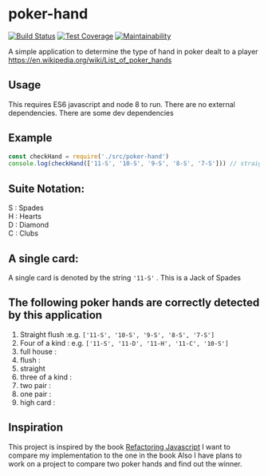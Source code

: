 # poker-hand
[![Build Status](https://travis-ci.com/shikharsubedi/poker-hand.svg?branch=master)](https://travis-ci.com/shikharsubedi/poker-hand)
[![Test Coverage](https://api.codeclimate.com/v1/badges/5091f08c5b8e3c6c7eae/test_coverage)](https://codeclimate.com/github/shikharsubedi/poker-hand/test_coverage)
[![Maintainability](https://api.codeclimate.com/v1/badges/5091f08c5b8e3c6c7eae/maintainability)](https://codeclimate.com/github/shikharsubedi/poker-hand/maintainability)


A simple application to determine the type of hand in poker dealt to a player
 https://en.wikipedia.org/wiki/List_of_poker_hands

 ## Usage
 This requires ES6 javascript and node 8 to run. There are no external dependencies. There are some dev dependencies

 ## Example
 ```js
 const checkHand = require('./src/poker-hand')
 console.log(checkHand(['11-S', '10-S', '9-S', '8-S', '7-S'])) // straight flush
 ```

 ## Suite Notation: 
 S : Spades  
 H : Hearts  
 D : Diamond  
 C : Clubs  

 ## A single card:
 A single card is denoted by the string `'11-S'` . This is a Jack of Spades

## The following poker hands are correctly detected by this application

1. Straight flush :e.g. `['11-S', '10-S', '9-S', '8-S', '7-S']`
2. Four of a kind : e.g. `['11-S', '11-D', '11-H', '11-C', '10-S']`
3. full house : 
4. flush :
5. straight
6. three of a kind :
7. two pair :
8. one pair : 
9. high card :

## Inspiration
This project is inspired by the book <a href=https://www.amazon.com/Refactoring-JavaScript-Turning-Code-Into/dp/1491964928 target="_blank">Refactoring Javascript</a> I want to compare my implementation to the one in the book
Also I have plans to work on a project to compare two poker hands and find out the winner. 





